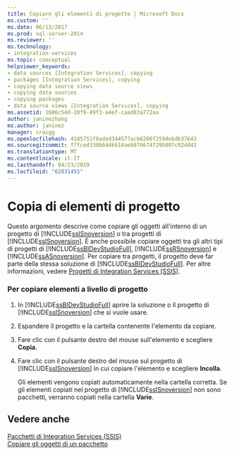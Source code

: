 ```yaml
---
title: Copiare gli elementi di progetto | Microsoft Docs
ms.custom: ''
ms.date: 06/13/2017
ms.prod: sql-server-2014
ms.reviewer: ''
ms.technology:
- integration-services
ms.topic: conceptual
helpviewer_keywords:
- data sources [Integration Services], copying
- packages [Integration Services], copying
- copying data source views
- copying data sources
- copying packages
- data source views [Integration Services], copying
ms.assetid: 1606c54d-20f9-49f3-a4ef-caad83a772aa
author: janinezhang
ms.author: janinez
manager: craigg
ms.openlocfilehash: 4185751f0aded344577acb6206f259debdb37642
ms.sourcegitcommit: f7fced330b64d6616aeb8766747295807c92dd41
ms.translationtype: MT
ms.contentlocale: it-IT
ms.lasthandoff: 04/23/2019
ms.locfileid: "62831455"
---
```

# <a name="copy-project-items"></a>Copia di elementi di progetto
  Questo argomento descrive come copiare gli oggetti all'interno di un progetto di [!INCLUDE[ssISnoversion](../includes/ssisnoversion-md.md)] o tra progetti di [!INCLUDE[ssISnoversion](../includes/ssisnoversion-md.md)]. È anche possibile copiare oggetti tra gli altri tipi di progetti di [!INCLUDE[ssBIDevStudioFull](../includes/ssbidevstudiofull-md.md)], [!INCLUDE[ssRSnoversion](../includes/ssrsnoversion-md.md)] e [!INCLUDE[ssASnoversion](../includes/ssasnoversion-md.md)]. Per copiare tra progetti, il progetto deve far parte della stessa soluzione di [!INCLUDE[ssBIDevStudioFull](../includes/ssbidevstudiofull-md.md)]. Per altre informazioni, vedere [Progetti di Integration Services &#40;SSIS&#41;](integration-services-ssis-projects-and-solutions.md).  
  
### <a name="to-copy-project-level-items"></a>Per copiare elementi a livello di progetto  
  
1.  In [!INCLUDE[ssBIDevStudioFull](../includes/ssbidevstudiofull-md.md)] aprire la soluzione o il progetto di [!INCLUDE[ssISnoversion](../includes/ssisnoversion-md.md)] che si vuole usare.  
  
2.  Espandere il progetto e la cartella contenente l'elemento da copiare.  
  
3.  Fare clic con il pulsante destro del mouse sull'elemento e scegliere **Copia**.  
  
4.  Fare clic con il pulsante destro del mouse sul progetto di [!INCLUDE[ssISnoversion](../includes/ssisnoversion-md.md)] in cui copiare l'elemento e scegliere **Incolla**.  
  
     Gli elementi vengono copiati automaticamente nella cartella corretta. Se gli elementi copiati nel progetto di [!INCLUDE[ssISnoversion](../includes/ssisnoversion-md.md)] non sono pacchetti, verranno copiati nella cartella **Varie**.  
  
## <a name="see-also"></a>Vedere anche  
 [Pacchetti di Integration Services &#40;SSIS&#41;](../../2014/integration-services/integration-services-ssis-packages.md)   
 [Copiare gli oggetti di un pacchetto](../../2014/integration-services/copy-package-objects.md)  
  
  
